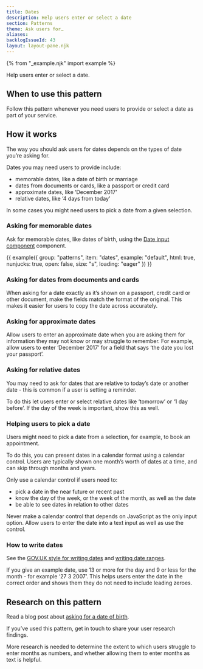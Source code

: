 ```yaml
---
title: Dates
description: Help users enter or select a date
section: Patterns
theme: Ask users for…
aliases:
backlogIssueId: 43
layout: layout-pane.njk
---
```


{% from "_example.njk" import example %}

Help users enter or select a date.

## When to use this pattern

Follow this pattern whenever you need users to provide or select a date as part of your&nbsp;service.

## How it works

The way you should ask users for dates depends on the types of date you’re asking for.

Dates you may need users to provide include:

- memorable dates, like a date of birth or marriage
- dates from documents or cards, like a passport or credit card
- approximate dates, like ‘December 2017’
- relative dates, like ‘4 days from today’

In some cases you might need users to pick a date from a given selection.

### Asking for memorable dates

Ask for memorable dates, like dates of birth, using the [Date input component](/components/date-input/) component.

{{ example({ group: "patterns", item: "dates", example: "default", html: true, nunjucks: true, open: false, size: "s", loading: "eager" }) }}

### Asking for dates from documents and cards

When asking for a date exactly as it’s shown on a passport, credit card or other document, make the fields match the format of the original. This makes it easier for users to copy the date across accurately.

### Asking for approximate dates

Allow users to enter an approximate date when you are asking them for information they may not know or may struggle to remember. For example, allow users to enter ‘December 2017’ for a field that says ‘the date you lost your passport’.

### Asking for relative dates

You may need to ask for dates that are relative to today’s date or another date - this is common if a user is setting a reminder.

To do this let users enter or select relative dates like ‘tomorrow’ or ‘1 day before’. If the day of the week is important, show this as well.

### Helping users to pick a date

Users might need to pick a date from a selection, for example, to book an appointment.

To do this, you can present dates in a calendar format using a calendar control. Users are typically shown one month’s worth of dates at a time, and can skip through months and&nbsp;years.

Only use a calendar control if users need to:

- pick a date in the near future or recent past
- know the day of the week, or the week of the month, as well as the date
- be able to see dates in relation to other dates

Never make a calendar control that depends on JavaScript as the only input option.&nbsp;Allow users to enter the date into a text input as well as use the control.

### How to write dates

See the [GOV.UK style for writing dates](https://www.gov.uk/guidance/style-guide/a-to-z-of-gov-uk-style#dates) and [writing date ranges](https://www.gov.uk/guidance/content-design/writing-for-gov-uk#date-ranges).

If you give an example date, use 13 or more for the day and 9 or less for the month - for example ‘27 3 2007’. This helps users enter the date in the correct order and shows them they do not need to include leading zeroes.

## Research on this pattern

Read a blog post about [asking for a date of birth](https://designnotes.blog.gov.uk/2013/12/05/asking-for-a-date-of-birth/).

If you’ve used this pattern, get in touch to share your user research findings.

More research is needed to determine the extent to which users struggle to enter months as numbers, and whether allowing them to enter months as text is helpful.
